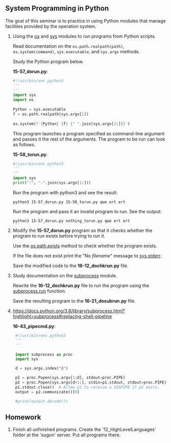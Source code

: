 System Programming in Python
---

The goal of this seminar is to practice in using Python modules that manage
facilities provided by the operation system. 

1. Using the [os](https://docs.python.org/3/library/os.html) and
   [sys](https://docs.python.org/3/library/sys.html) modules to run programs from Python scripts.

   Read documentation on the `os.path.realpath(path)`, `os.system(command)`,
   `sys.executable`, and `sys.argv` methods.

   Study the Python program below.

   __15-57_dorun.py__:

   ```python
   #!/usr/bin/env python3
   '''
   ''' 
   import sys
   import os
    
   Python = sys.executable
   f = os.path.realpath(sys.argv[1])
    
   os.system(f'{Python} {f} {" ".join(sys.argv[2:])}')
   ```

   This program launches a program specified as command-line argument and passes it the
   rest of the arguments. The program to be run can look as follows.

   __15-58_torun.py__:
   
   ```python
   #!/usr/bin/env python3
   '''
   '''
   import sys
   print(":", "-".join(sys.argv[1:]))
   ```

   Run the program with python3 and see the result:

       python3 15-57_dorun.py 15-58_torun.py qwe ert ert

   Run the program and pass it an invalid program to run. See the output:
    
       python3 15-57_dorun.py nothing_torun.py qwe ert ert

2. Modify the __15-57_dorun.py__ program so that it checks whether the program to run exists
   before trying to run it.
    
   Use the [os.path.exists](https://docs.python.org/3/library/os.path.html#os.path.exists)
   method to check whether the program exists.
    
   If the file does not exist print the "No _filename_" message to
   [sys.stderr](https://docs.python.org/3/library/sys.html?sys.stderr).
    
   Save the modified code to the __16-12_dochkrun.py__ file.

3. Study documentation on the [subprocess](https://docs.python.org/3/library/subprocess.html) module.
   
   Rewrite the __16-12_dochkrun.py__ file to run the program using the
   [subprocess.run](https://docs.python.org/3/library/subprocess.html#subprocess.run) function.

   Save the resulting program to the __16-21_dosubrun.py__ file.


4. https://docs.python.org/3.8/library/subprocess.html?highlight=subprocess#replacing-shell-pipeline

   __16-43_pipecmd.py__:
   
   ```python
    #!/usr/bin/env python3
    '''
    '''

    import subprocess as proc
    import sys

    d = sys.argv.index("@")

    p1 = proc.Popen(sys.argv[1:d], stdout=proc.PIPE)
    p2 = proc.Popen(sys.argv[d+1:], stdin=p1.stdout, stdout=proc.PIPE)
    p1.stdout.close()  # Allow p1 to receive a SIGPIPE if p2 exits.
    output = p2.communicate()[0]

    #print(output.decode())
   ```

## Homework

1. Finish all unfinished programs.
   Create the '12_HighLevelLanguages' folder at the 'sugon' server.
   Put all programs there.


